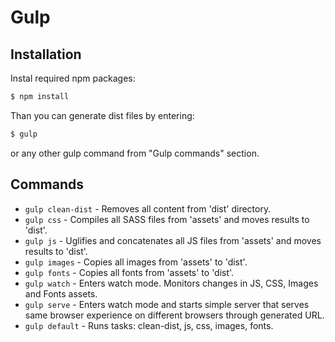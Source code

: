 # Gulp

## Installation

Instal required npm packages:
```bash
$ npm install
```

Than you can generate dist files by entering:
```bash
$ gulp
```
or any other gulp command from "Gulp commands" section.

## Commands

* `gulp clean-dist` - Removes all content from 'dist' directory.
* `gulp css` - Compiles all SASS files from 'assets' and moves results to 'dist'.
* `gulp js` - Uglifies and concatenates all JS files from 'assets' and moves results to 'dist'.
* `gulp images` - Copies all images from 'assets' to 'dist'.
* `gulp fonts` - Copies all fonts from 'assets' to 'dist'.
* `gulp watch` - Enters watch mode. Monitors changes in JS, CSS, Images and Fonts assets.
* `gulp serve` - Enters watch mode and starts simple server that serves same browser experience on different browsers through generated URL.
* `gulp default` - Runs tasks: clean-dist, js, css, images, fonts.